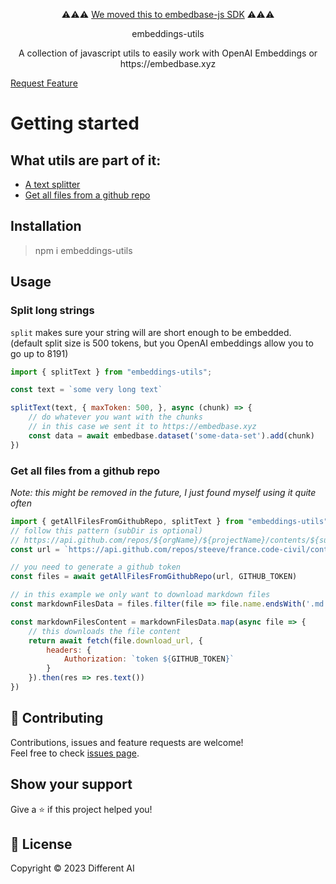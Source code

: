  
 
 
 <p align="center">⚠️⚠️⚠️ <a href="https://docs.embedbase.xyz/sdk#splitting-and-chunking-large-texts">We moved this to embedbase-js SDK</a> ⚠️⚠️⚠️</p>
 <p align="center">embeddings-utils </p>
 <p align="center">A collection of javascript utils to easily work with OpenAI Embeddings or https://embedbase.xyz</p>
 <a href="https://github.com/hebertcisco/ts-npm-package-boilerplate/issues/new/choose">Request Feature</a>

# Getting started

## What utils are part of it:
- [A text splitter](#split-long-strings)
- [Get all files from a github repo](#get-all-files-from-a-github-repo)

## Installation

> npm i embeddings-utils

## Usage

### Split long strings

`split` makes sure your string will are short enough to be embedded. (default split size is 500 tokens, but you OpenAI embeddings allow you to go up to 8191)

```js
import { splitText } from "embeddings-utils";

const text = `some very long text`

splitText(text, { maxToken: 500, }, async (chunk) => {
    // do whatever you want with the chunks
    // in this case we sent it to https://embedbase.xyz
    const data = await embedbase.dataset('some-data-set').add(chunk)
})
```


### Get all files from a github repo

*Note: this might be removed in the future, I just found myself using it quite often*

```js
import { getAllFilesFromGithubRepo, splitText } from "embeddings-utils";
// follow this pattern (subDir is optional)
// https://api.github.com/repos/${orgName}/${projectName}/contents/${subDir}
const url = `https://api.github.com/repos/steeve/france.code-civil/contents/Livre%20III`

// you need to generate a github token
const files = await getAllFilesFromGithubRepo(url, GITHUB_TOKEN)

// in this example we only want to download markdown files
const markdownFilesData = files.filter(file => file.name.endsWith('.md'))

const markdownFilesContent = markdownFilesData.map(async file => {
    // this downloads the file content
    return await fetch(file.download_url, {
        headers: {
            Authorization: `token ${GITHUB_TOKEN}`
        }
    }).then(res => res.text())
})
```

## 🤝 Contributing

Contributions, issues and feature requests are welcome!<br />Feel free to check [issues page](issues).

## Show your support

Give a ⭐️ if this project helped you!

## 📝 License

Copyright © 2023 Different AI
